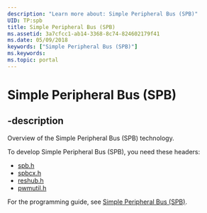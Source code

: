 ```yaml
---
description: "Learn more about: Simple Peripheral Bus (SPB)"
UID: TP:spb
title: Simple Peripheral Bus (SPB)
ms.assetid: 3a7cfcc1-ab14-3368-8c74-824602179f41
ms.date: 05/09/2018
keywords: ["Simple Peripheral Bus (SPB)"]
ms.keywords: 
ms.topic: portal
---
```


# Simple Peripheral Bus (SPB)

## -description

Overview of the Simple Peripheral Bus (SPB) technology.

To develop Simple Peripheral Bus (SPB), you need these headers:

 * [spb.h](../spb/index.md)
 * [spbcx.h](../spbcx/index.md)
 * [reshub.h](../reshub/index.md)
 * [pwmutil.h](../pwmutil/index.md)

For the programming guide, see [Simple Peripheral Bus (SPB)](/windows-hardware/drivers/spb).
